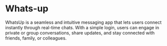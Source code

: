 # Whats-up
WhatsUp is a seamless and intuitive messaging app that lets users connect instantly through real-time chats. With a simple login, users can engage in private or group conversations, share updates, and stay connected with friends, family, or colleagues.
